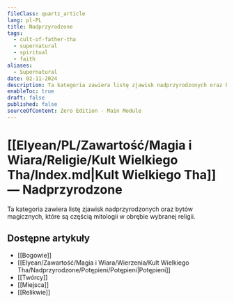 ```yaml
---
fileClass: quartz_article
lang: pl-PL
title: Nadprzyrodzone
tags:
  - cult-of-father-tha
  - supernatural
  - spiritual
  - faith
aliases:
  - Supernatural
date: 02-11-2024
description: Ta kategoria zawiera listę zjawisk nadprzyrodzonych oraz bytów magicznych, które są częścią Kultu Wielkiego Tha.
enableToc: true
draft: false
published: false
sourceOfContent: Zero Edition - Main Module
---
```

# [[Elyean/PL/Zawartość/Magia i Wiara/Religie/Kult Wielkiego Tha/Index.md|Kult Wielkiego Tha]] — Nadprzyrodzone

Ta kategoria zawiera listę zjawisk nadprzyrodzonych oraz bytów magicznych, które są częścią mitologii w obrębie wybranej religii.

## Dostępne artykuły

- [[Bogowie]]
- [[Elyean/Zawartość/Magia i Wiara/Wierzenia/Kult Wielkiego Tha/Nadprzyrodzone/Potępieni/Potępieni|Potępieni]]
- [[Twórcy]]
- [[Miejsca]]
- [[Relikwie]]
